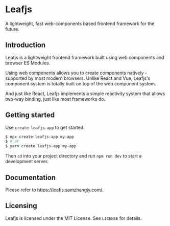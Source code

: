 # Leafjs

A lightweight, fast web-components based frontend framework for the future.

## Introduction

Leafjs is a lightweight frontend framework built using web components and browser ES Modules.

Using web components allows you to create components natively - supported by most modern browsers. Unlike React and Vue, Leafjs's component system is totally built on top of the web component system.

And just like React, Leafjs implements a simple reactivity system that allows two-way binding, just like most frameworks do.

## Getting started

Use `create-leafjs-app` to get started:

```bash
$ npx create-leafjs-app my-app
$ # or
$ yarn create leafjs-app my-app
```

Then `cd` into your project directory and run `npm run dev` to start a development server.

## Documentation

Please refer to <https://leafjs.samzhangjy.com/>.

## Licensing

Leafjs is licensed under the MIT License. See `LICENSE` for details.
